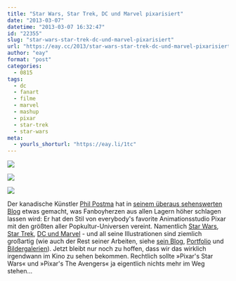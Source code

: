 ```yaml
---
title: "Star Wars, Star Trek, DC und Marvel pixarisiert"
date: "2013-03-07"
datetime: "2013-03-07 16:32:47"
id: "22355"
slug: "star-wars-star-trek-dc-und-marvel-pixarisiert"
url: "https://eay.cc/2013/star-wars-star-trek-dc-und-marvel-pixarisiert/"
author: "eay"
format: "post"
categories:
  - 0815
tags:
  - dc
  - fanart
  - filme
  - marvel
  - mashup
  - pixar
  - star-trek
  - star-wars
meta:
  - yourls_shorturl: "https://eay.li/1tc"
---
```


[![](https://eay.cc/uploads/2013/pixarstarwars.jpg)](http://minionfactory.blogspot.de/2013/01/in-galaxy-far-far-away-pixar-did-star.html)

[![](https://eay.cc/uploads/2013/pixarstartrek.jpg)](http://minionfactory.blogspot.de/2013/02/pixar-boldly-goes-where-no-man-has-gone.html)

[![](https://eay.cc/uploads/2013/pixardcmarvel.jpg)](http://minionfactory.blogspot.de/2012/11/pixar-invades-marvel-dc-comics-universe.html)

Der kanadische Künstler [Phil Postma](http://www.minioncontrol.com/) hat in [seinem überaus sehenswerten Blog](http://minionfactory.blogspot.com/) etwas gemacht, was Fanboyherzen aus allen Lagern höher schlagen lassen wird: Er hat den Stil von everybody's favorite Animationsstudio Pixar mit den größten aller Popkultur-Universen vereint. Namentlich [Star Wars](http://minionfactory.blogspot.com/2013/01/in-galaxy-far-far-away-pixar-did-star.html), [Star Trek](http://minionfactory.blogspot.com/2013/02/pixar-boldly-goes-where-no-man-has-gone.html), [DC und Marvel](http://minionfactory.blogspot.com/2012/11/pixar-invades-marvel-dc-comics-universe.html) - und all seine Illustrationen sind ziemlich großartig (wie auch der Rest seiner Arbeiten, siehe [sein Blog](http://minionfactory.blogspot.com/), [Portfolio](http://www.minioncontrol.com/Portfolio1.htm) und [Bildergalerien](http://www.minioncontrol.com/Galleries1.htm)). Jetzt bleibt nur noch zu hoffen, dass wir das wirklich irgendwann im Kino zu sehen bekommen. Rechtlich sollte »Pixar's Star Wars« und »Pixar's The Avengers« ja eigentlich nichts mehr im Weg stehen...
